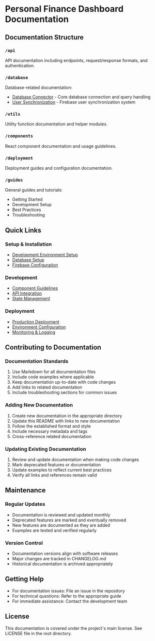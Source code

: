 # Personal Finance Dashboard Documentation

## Documentation Structure

### `/api`
API documentation including endpoints, request/response formats, and authentication.

### `/database`
Database-related documentation:
- [Database Connector](database/database-connector.md) - Core database connection and query handling
- [User Synchronization](database/user-sync.md) - Firebase user synchronization system

### `/utils`
Utility function documentation and helper modules.

### `/components`
React component documentation and usage guidelines.

### `/deployment`
Deployment guides and configuration documentation.

### `/guides`
General guides and tutorials:
- Getting Started
- Development Setup
- Best Practices
- Troubleshooting

## Quick Links

### Setup & Installation
- [Development Environment Setup](guides/development-setup.md)
- [Database Setup](database/setup.md)
- [Firebase Configuration](deployment/firebase-setup.md)

### Development
- [Component Guidelines](components/guidelines.md)
- [API Integration](api/integration.md)
- [State Management](utils/state-management.md)

### Deployment
- [Production Deployment](deployment/production.md)
- [Environment Configuration](deployment/environment.md)
- [Monitoring & Logging](deployment/monitoring.md)

## Contributing to Documentation

### Documentation Standards
1. Use Markdown for all documentation files
2. Include code examples where applicable
3. Keep documentation up-to-date with code changes
4. Add links to related documentation
5. Include troubleshooting sections for common issues

### Adding New Documentation
1. Create new documentation in the appropriate directory
2. Update this README with links to new documentation
3. Follow the established format and style
4. Include necessary metadata and tags
5. Cross-reference related documentation

### Updating Existing Documentation
1. Review and update documentation when making code changes
2. Mark deprecated features or documentation
3. Update examples to reflect current best practices
4. Verify all links and references remain valid

## Maintenance

### Regular Updates
- Documentation is reviewed and updated monthly
- Deprecated features are marked and eventually removed
- New features are documented as they are added
- Examples are tested and verified regularly

### Version Control
- Documentation versions align with software releases
- Major changes are tracked in CHANGELOG.md
- Historical documentation is archived appropriately

## Getting Help
- For documentation issues: File an issue in the repository
- For technical questions: Refer to the appropriate guide
- For immediate assistance: Contact the development team

## License
This documentation is covered under the project's main license. See LICENSE file in the root directory. 